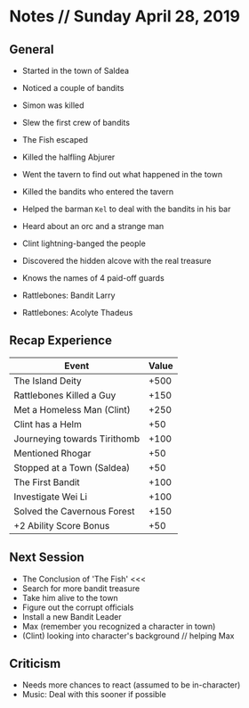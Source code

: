 # Notes // Sunday April 28, 2019

## General

* Started in the town of Saldea
* Noticed a couple of bandits
* Simon was killed
* Slew the first crew of bandits
* The Fish escaped
* Killed the halfling Abjurer
* Went the tavern to find out what happened in the town
* Killed the bandits who entered the tavern
* Helped the barman `Kel` to deal with the bandits in his bar
* Heard about an orc and a strange man
* Clint lightning-banged the people
* Discovered the hidden alcove with the real treasure
* Knows the names of 4 paid-off guards

* Rattlebones: Bandit Larry
* Rattlebones: Acolyte Thadeus

## Recap Experience

|Event|Value|
|--|--|
|The Island Deity|+500|
|Rattlebones Killed a Guy|+150|
|Met a Homeless Man (Clint)|+250|
|Clint has a Helm|+50|
|Journeying towards Tirithomb|+100|
|Mentioned Rhogar|+50|
|Stopped at a Town (Saldea)|+50|
|The First Bandit|+100|
|Investigate Wei Li|+100|
|Solved the Cavernous Forest|+150|
|+2 Ability Score Bonus|+50|

## Next Session

* The Conclusion of 'The Fish' <<<
* Search for more bandit treasure
* Take him alive to the town
* Figure out the corrupt officials
* Install a new Bandit Leader
* Max (remember you recognized a character in town)
* (Clint) looking into character's background // helping Max

## Criticism

* Needs more chances to react (assumed to be in-character)
* Music: Deal with this sooner if possible
